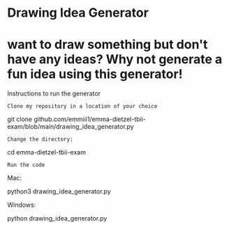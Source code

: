 # Drawing Idea Generator

# want to draw something but don't have any ideas? Why not generate a fun idea using this generator!

Instructions to run the generator

    Clone my repository in a location of your choice

git clone github.com/emmiii1/emma-dietzel-tbii-exam/blob/main/drawing_idea_generator.py

    Change the directory:

cd emma-dietzel-tbii-exam

    Run the code

Mac:

python3 drawing_idea_generator.py

Windows:

python drawing_idea_generator.py


